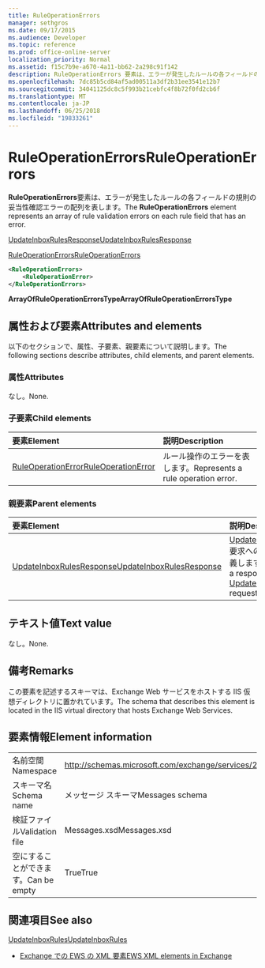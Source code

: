 ```yaml
---
title: RuleOperationErrors
manager: sethgros
ms.date: 09/17/2015
ms.audience: Developer
ms.topic: reference
ms.prod: office-online-server
localization_priority: Normal
ms.assetid: f15c7b9e-a670-4a11-bb62-2a298c91f142
description: RuleOperationErrors 要素は、エラーが発生したルールの各フィールドの規則の妥当性確認エラーの配列を表します。
ms.openlocfilehash: 7dc85b5cd84af5ad00511a3df2b31ee3541e12b7
ms.sourcegitcommit: 34041125dc8c5f993b21cebfc4f8b72f0fd2cb6f
ms.translationtype: MT
ms.contentlocale: ja-JP
ms.lasthandoff: 06/25/2018
ms.locfileid: "19833261"
---
```

# <a name="ruleoperationerrors"></a><span data-ttu-id="01d13-103">RuleOperationErrors</span><span class="sxs-lookup"><span data-stu-id="01d13-103">RuleOperationErrors</span></span>

<span data-ttu-id="01d13-104">**RuleOperationErrors**要素は、エラーが発生したルールの各フィールドの規則の妥当性確認エラーの配列を表します。</span><span class="sxs-lookup"><span data-stu-id="01d13-104">The **RuleOperationErrors** element represents an array of rule validation errors on each rule field that has an error.</span></span> 
  
[<span data-ttu-id="01d13-105">UpdateInboxRulesResponse</span><span class="sxs-lookup"><span data-stu-id="01d13-105">UpdateInboxRulesResponse</span></span>](updateinboxrulesresponse.md)
  
[<span data-ttu-id="01d13-106">RuleOperationErrors</span><span class="sxs-lookup"><span data-stu-id="01d13-106">RuleOperationErrors</span></span>](ruleoperationerrors.md)
  
```XML
<RuleOperationErrors>
    <RuleOperationError>
</RuleOperationErrors>
```

 <span data-ttu-id="01d13-107">**ArrayOfRuleOperationErrorsType**</span><span class="sxs-lookup"><span data-stu-id="01d13-107">**ArrayOfRuleOperationErrorsType**</span></span>
## <a name="attributes-and-elements"></a><span data-ttu-id="01d13-108">属性および要素</span><span class="sxs-lookup"><span data-stu-id="01d13-108">Attributes and elements</span></span>

<span data-ttu-id="01d13-109">以下のセクションで、属性、子要素、親要素について説明します。</span><span class="sxs-lookup"><span data-stu-id="01d13-109">The following sections describe attributes, child elements, and parent elements.</span></span>
  
### <a name="attributes"></a><span data-ttu-id="01d13-110">属性</span><span class="sxs-lookup"><span data-stu-id="01d13-110">Attributes</span></span>

<span data-ttu-id="01d13-111">なし。</span><span class="sxs-lookup"><span data-stu-id="01d13-111">None.</span></span>
  
### <a name="child-elements"></a><span data-ttu-id="01d13-112">子要素</span><span class="sxs-lookup"><span data-stu-id="01d13-112">Child elements</span></span>

|<span data-ttu-id="01d13-113">**要素**</span><span class="sxs-lookup"><span data-stu-id="01d13-113">**Element**</span></span>|<span data-ttu-id="01d13-114">**説明**</span><span class="sxs-lookup"><span data-stu-id="01d13-114">**Description**</span></span>|
|:-----|:-----|
|[<span data-ttu-id="01d13-115">RuleOperationError</span><span class="sxs-lookup"><span data-stu-id="01d13-115">RuleOperationError</span></span>](ruleoperationerror.md) <br/> |<span data-ttu-id="01d13-116">ルール操作のエラーを表します。</span><span class="sxs-lookup"><span data-stu-id="01d13-116">Represents a rule operation error.</span></span>  <br/> |
   
### <a name="parent-elements"></a><span data-ttu-id="01d13-117">親要素</span><span class="sxs-lookup"><span data-stu-id="01d13-117">Parent elements</span></span>

|<span data-ttu-id="01d13-118">**要素**</span><span class="sxs-lookup"><span data-stu-id="01d13-118">**Element**</span></span>|<span data-ttu-id="01d13-119">**説明**</span><span class="sxs-lookup"><span data-stu-id="01d13-119">**Description**</span></span>|
|:-----|:-----|
|[<span data-ttu-id="01d13-120">UpdateInboxRulesResponse</span><span class="sxs-lookup"><span data-stu-id="01d13-120">UpdateInboxRulesResponse</span></span>](updateinboxrulesresponse.md) <br/> |<span data-ttu-id="01d13-121">[UpdateInboxRules](updateinboxrules.md)要求への応答を定義します。</span><span class="sxs-lookup"><span data-stu-id="01d13-121">Defines a response to an [UpdateInboxRules](updateinboxrules.md) request.</span></span>  <br/> |
   
## <a name="text-value"></a><span data-ttu-id="01d13-122">テキスト値</span><span class="sxs-lookup"><span data-stu-id="01d13-122">Text value</span></span>

<span data-ttu-id="01d13-123">なし。</span><span class="sxs-lookup"><span data-stu-id="01d13-123">None.</span></span>
  
## <a name="remarks"></a><span data-ttu-id="01d13-124">備考</span><span class="sxs-lookup"><span data-stu-id="01d13-124">Remarks</span></span>

<span data-ttu-id="01d13-125">この要素を記述するスキーマは、Exchange Web サービスをホストする IIS 仮想ディレクトリに置かれています。</span><span class="sxs-lookup"><span data-stu-id="01d13-125">The schema that describes this element is located in the IIS virtual directory that hosts Exchange Web Services.</span></span>
  
## <a name="element-information"></a><span data-ttu-id="01d13-126">要素情報</span><span class="sxs-lookup"><span data-stu-id="01d13-126">Element information</span></span>

|||
|:-----|:-----|
|<span data-ttu-id="01d13-127">名前空間</span><span class="sxs-lookup"><span data-stu-id="01d13-127">Namespace</span></span>  <br/> |http://schemas.microsoft.com/exchange/services/2006/messages  <br/> |
|<span data-ttu-id="01d13-128">スキーマ名</span><span class="sxs-lookup"><span data-stu-id="01d13-128">Schema name</span></span>  <br/> |<span data-ttu-id="01d13-129">メッセージ スキーマ</span><span class="sxs-lookup"><span data-stu-id="01d13-129">Messages schema</span></span>  <br/> |
|<span data-ttu-id="01d13-130">検証ファイル</span><span class="sxs-lookup"><span data-stu-id="01d13-130">Validation file</span></span>  <br/> |<span data-ttu-id="01d13-131">Messages.xsd</span><span class="sxs-lookup"><span data-stu-id="01d13-131">Messages.xsd</span></span>  <br/> |
|<span data-ttu-id="01d13-132">空にすることができます。</span><span class="sxs-lookup"><span data-stu-id="01d13-132">Can be empty</span></span>  <br/> |<span data-ttu-id="01d13-133">True</span><span class="sxs-lookup"><span data-stu-id="01d13-133">True</span></span>  <br/> |
   
## <a name="see-also"></a><span data-ttu-id="01d13-134">関連項目</span><span class="sxs-lookup"><span data-stu-id="01d13-134">See also</span></span>



[<span data-ttu-id="01d13-135">UpdateInboxRules</span><span class="sxs-lookup"><span data-stu-id="01d13-135">UpdateInboxRules</span></span>](updateinboxrules.md)


- [<span data-ttu-id="01d13-136">Exchange での EWS の XML 要素</span><span class="sxs-lookup"><span data-stu-id="01d13-136">EWS XML elements in Exchange</span></span>](ews-xml-elements-in-exchange.md)

